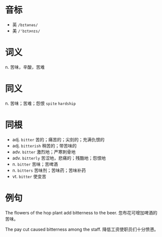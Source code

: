 # 音标

- 英 `/bɪtənəs/`
- 美 `/'bɪtɚnɪs/`

# 词义

n. 苦味，辛酸，苦难


# 同义

n. 苦味；苦难；怨恨
`spite` `hardship`

# 同根

- adj. `bitter` 苦的；痛苦的；尖刻的；充满仇恨的
- adj. `bitterish` 稍苦的；带苦味的
- adv. `bitter` 激烈地；严寒刺骨地
- adv. `bitterly` 苦涩地，悲痛的；残酷地；怨恨地
- n. `bitter` 苦味；苦啤酒
- n. `bitters` 苦味剂；苦味药；苦味补药
- vt. `bitter` 使变苦

# 例句

The flowers of the hop plant add bitterness to the beer.
忽布花可增加啤酒的苦味。

The pay cut caused bitterness among the staff.
降低工资使职员们十分愤懑。


